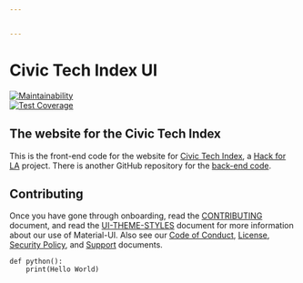 ```yaml
---


---
```


<h1 id="civic-tech-index-ui">Civic Tech Index UI</h1>
<p><a href="https://codeclimate.com/github/civictechindex/CTI-website-frontend/maintainability"><img src="https://api.codeclimate.com/v1/badges/b47b965c7e14ba1c6b32/maintainability" alt="Maintainability"></a><br>
<a href="https://codeclimate.com/github/civictechindex/CTI-website-frontend/test_coverage"><img src="https://api.codeclimate.com/v1/badges/b47b965c7e14ba1c6b32/test_coverage" alt="Test Coverage"></a></p>
<h2 id="the-website-for-the-civic-tech-index">The website for the Civic Tech Index</h2>
<p>This is the front-end code for the website for <a href="http://civictechindex.org/">Civic Tech Index</a>, a <a href="https://www.hackforla.org/">Hack for LA</a> project. There is another GitHub repository for the <a href="https://github.com/civictechindex/CTI-website-backend">back-end code</a>.</p>
<h2 id="contributing">Contributing</h2>
<p>Once you have gone through onboarding, read the <a href="./CONTRIBUTING.md">CONTRIBUTING</a> document, and read the <a href="./UI-THEME-STYLES.md">UI-THEME-STYLES</a> document for more information about our use of Material-UI. Also see our <a href="./CODEOFCONDUCT.md">Code of Conduct</a>, <a href="./LICENSE">License</a>, <a href="./SECURITY.md">Security Policy</a>, and <a href="./SUPPORT.md">Support</a> documents.</p>
<pre class=" language-python"><code class="prism  language-python"><span class="token keyword">def</span> <span class="token function">python</span><span class="token punctuation">(</span><span class="token punctuation">)</span><span class="token punctuation">:</span>
	<span class="token keyword">print</span><span class="token punctuation">(</span>Hello World<span class="token punctuation">)</span>
</code></pre>

